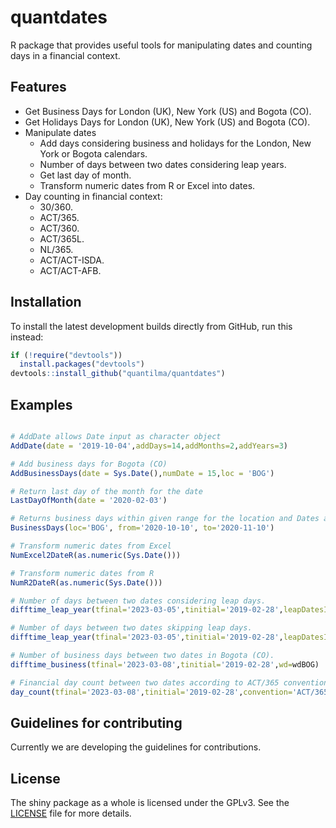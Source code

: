 # quantdates
R package that provides useful tools for manipulating dates and counting days in a financial context.

## Features

* Get Business Days for London (UK), New York (US) and Bogota (CO).
* Get Holidays Days for London (UK), New York (US) and Bogota (CO).
* Manipulate dates
    + Add days considering business and holidays for the London, New York or Bogota calendars.
    + Number of days  between two dates considering leap years.
    + Get last day of month.
    + Transform numeric dates from R or Excel into dates. 
* Day counting in financial context:
    + 30/360.
    + ACT/365.
    + ACT/360.
    + ACT/365L.
    + NL/365.
    + ACT/ACT-ISDA.
    + ACT/ACT-AFB.
    
## Installation

To install the latest development builds directly from GitHub, run this instead:

```r
if (!require("devtools"))
  install.packages("devtools")
devtools::install_github("quantilma/quantdates")
```

## Examples
```r

# AddDate allows Date input as character object
AddDate(date = '2019-10-04',addDays=14,addMonths=2,addYears=3)

# Add business days for Bogota (CO)
AddBusinessDays(date = Sys.Date(),numDate = 15,loc = 'BOG')

# Return last day of the month for the date
LastDayOfMonth(date = '2020-02-03')

# Returns business days within given range for the location and Dates as character
BusinessDays(loc='BOG', from='2020-10-10', to='2020-11-10')

# Transform numeric dates from Excel
NumExcel2DateR(as.numeric(Sys.Date()))

# Transform numeric dates from R
NumR2DateR(as.numeric(Sys.Date()))

# Number of days between two dates considering leap days.
difftime_leap_year(tfinal='2023-03-05',tinitial='2019-02-28',leapDatesIn=TRUE)

# Number of days between two dates skipping leap days.
difftime_leap_year(tfinal='2023-03-05',tinitial='2019-02-28',leapDatesIn=FALSE)

# Number of business days between two dates in Bogota (CO). 
difftime_business(tfinal='2023-03-08',tinitial='2019-02-28',wd=wdBOG)

# Financial day count between two dates according to ACT/365 convention
day_count(tfinal='2023-03-08',tinitial='2019-02-28',convention='ACT/365')
```

## Guidelines for contributing

Currently we are developing the guidelines for contributions. 

## License

The shiny package as a whole is licensed under the GPLv3. See the [LICENSE](LICENSE) file for more details.
    
